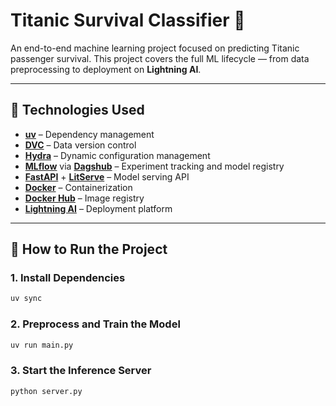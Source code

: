 # Titanic Survival Classifier 🚢

An end-to-end machine learning project focused on predicting Titanic passenger survival. This project covers the full ML lifecycle — from data preprocessing to deployment on **Lightning AI**.

---

## 🔧 Technologies Used

- **[uv](https://github.com/astral-sh/uv)** – Dependency management  
- **[DVC](https://dvc.org/)** – Data version control  
- **[Hydra](https://hydra.cc/)** – Dynamic configuration management  
- **[MLflow](https://mlflow.org/)** via **[Dagshub](https://dagshub.com/)** – Experiment tracking and model registry  
- **[FastAPI](https://fastapi.tiangolo.com/)** + **[LitServe](https://lightning.ai/lightning-ai-components/lit-serve)** – Model serving API  
- **[Docker](https://www.docker.com/)** – Containerization  
- **[Docker Hub](https://hub.docker.com/)** – Image registry  
- **[Lightning AI](https://lightning.ai/)** – Deployment platform  

---

## 🚀 How to Run the Project

### 1. Install Dependencies

```bash
uv sync
```

### 2. Preprocess and Train the Model
```bash
uv run main.py
```
### 3. Start the Inference Server

```bash
python server.py
```